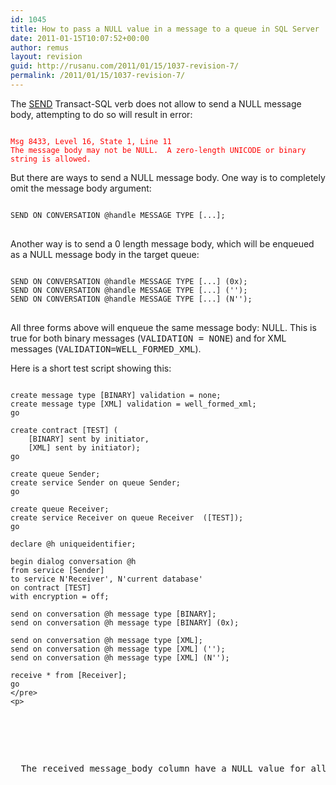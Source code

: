 ```yaml
---
id: 1045
title: How to pass a NULL value in a message to a queue in SQL Server
date: 2011-01-15T10:07:52+00:00
author: remus
layout: revision
guid: http://rusanu.com/2011/01/15/1037-revision-7/
permalink: /2011/01/15/1037-revision-7/
---
```

The <a href="http://msdn.microsoft.com/en-us/library/ms188407.aspx" target="_blank">SEND</a> Transact-SQL verb does not allow to send a NULL message body, attempting to do so will result in error:

<pre style="color:red;"><code class="prettyprint lang-sql">
Msg 8433, Level 16, State 1, Line 11
The message body may not be NULL.  A zero-length UNICODE or binary string is allowed.</code>
</pre>

But there are ways to send a NULL message body. One way is to completely omit the message body argument:

<pre><code class="prettyprint lang-sql">
SEND ON CONVERSATION @handle MESSAGE TYPE [...];
</code>
</pre>

Another way is to send a 0 length message body, which will be enqueued as a NULL message body in the target queue:

<pre><code class="prettyprint lang-sql">
SEND ON CONVERSATION @handle MESSAGE TYPE [...] (0x);
SEND ON CONVERSATION @handle MESSAGE TYPE [...] ('');
SEND ON CONVERSATION @handle MESSAGE TYPE [...] (N'');
</code>
</pre>

All three forms above will enqueue the same message body: NULL. This is true for both binary messages (<tt>VALIDATION = NONE</tt>) and for XML messages (<tt>VALIDATION=WELL_FORMED_XML</tt>).

Here is a short test script showing this:

<pre><code class="prettyprint lang-sql">
create message type [BINARY] validation = none;
create message type [XML] validation = well_formed_xml;
go

create contract [TEST] (
	[BINARY] sent by initiator,
	[XML] sent by initiator);
go

create queue Sender;
create service Sender on queue Sender;
go

create queue Receiver;
create service Receiver on queue Receiver  ([TEST]);
go

declare @h uniqueidentifier;

begin dialog conversation @h
from service [Sender]
to service N'Receiver', N'current database'
on contract [TEST]
with encryption = off;

send on conversation @h message type [BINARY];
send on conversation @h message type [BINARY] (0x);

send on conversation @h message type [XML];
send on conversation @h message type [XML] ('');
send on conversation @h message type [XML] (N'');

receive * from [Receiver];
go
&lt;/pre>
&lt;p></code></p>


<p>
  The received <tt>message_body</tt> column have a NULL value for all 5 messages sent.
</p>